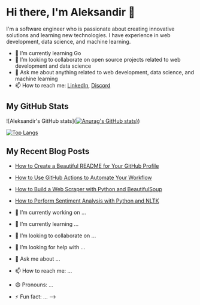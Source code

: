 # Hi there, I'm Aleksandir 👋

I'm a software engineer who is passionate about creating innovative solutions and learning new technologies. I have experience in web development, data science, and machine learning.

- 🌱 I’m currently learning Go
- 👯 I’m looking to collaborate on open source projects related to web development and data science 
- 💬 Ask me about anything related to web development, data science, and machine learning
- 📫 How to reach me: [LinkedIn](https://www.linkedin.com/in/aleksandir-b-785885244/), [Discord](https://discordapp.com/users/145047521482375169)


## My GitHub Stats


![Aleksandir's GitHub stats]([![Anurag's GitHub stats](https://github-readme-stats.vercel.app/api?username=Aleksandir&show_icons=true&theme=one_dark_pro))](https://github.com/anuraghazra/github-readme-stats))

[![Top Langs](https://github-readme-stats.vercel.app/api/top-langs/?username=Aleksandir&theme=one_dark_pro)](https://github.com/anuraghazra/github-readme-stats)

## My Recent Blog Posts

- [How to Create a Beautiful README for Your GitHub Profile](https://yushi95.medium.com/how-to-create-a-beautiful-readme-for-your-github-profile-36957caa711c)
- [How to Use GitHub Actions to Automate Your Workflow](https://www.sitepoint.com/github-profile-readme/)
- [How to Build a Web Scraper with Python and BeautifulSoup](https://aboutmonica.com/blog/how-to-create-a-github-profile-readme/)
- [How to Perform Sentiment Analysis with Python and NLTK](https://plainenglish.io/blog/how-to-create-an-awesome-github-profile-readme-a474d5b45645)

- 🔭 I’m currently working on ...
- 🌱 I’m currently learning ...
- 👯 I’m looking to collaborate on ...
- 🤔 I’m looking for help with ...
- 💬 Ask me about ...
- 📫 How to reach me: ...
- 😄 Pronouns: ...
- ⚡ Fun fact: ...
-->
